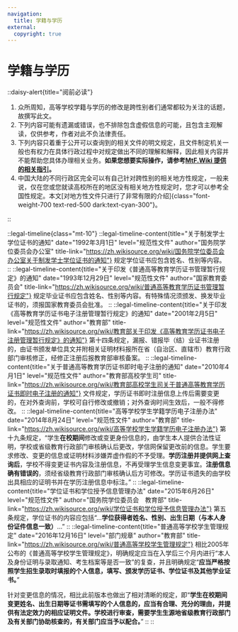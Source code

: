```yaml
---
navigation:
  title: 学籍与学历
external: 
  copyright: true
---
```


# 学籍与学历

<!-- markdownlint-disable MD033 -->
::daisy-alert{title="阅前必读"}

1. 众所周知，高等学校学籍与学历的修改是跨性别者们通常都较为关注的话题，故撰写此文。
1. 下列内容可能有遗漏或错误，也不排除包含虚假信息的可能，且包含主观解读，仅供参考，作者对此不负法律责任。
1. 下列内容只着重于公开可以查询到的相关文件的明文规定，且文件制定机关一般也有权力在具体行政过程中对规定做出不同的理解和解释，因此相关内容并不能帮助您具体办理相关业务。**如果您想要实际操作，请参考[MtF.Wiki 提供的相关指引](https://mtf.wiki/zh-cn/docs/srs/education/)。**
1. 中国大陆的不同行政区完全可以有自己针对跨性别的相关地方性规定，一般来说，仅在您或您就读高校所在的地区没有相关地方性规定时，您才可以参考全国性规定。本文[对地方性文件只进行了非常有限的介绍]{class="font-weight-700 text-red-500 dark:text-cyan-300"}。

::

::legal-timeline{class="mt-10"}
::legal-timeline-content{title="关于制发学士学位证书的通知" date="1992年3月1日" level="规范性文件" author="国务院学位委员会办公室" title-link="https://zh.wikisource.org/wiki/国务院学位委员会办公室关于制发学士学位证书的通知"}
规定学位证书应包含姓名、性别等内容。
::
::legal-timeline-content{title="关于印发《普通高等教育学历证书管理暂行规定》的通知" date="1993年12月29日" level="规范性文件" author="国家教育委员会" title-link="https://zh.wikisource.org/wiki/普通高等教育学历证书管理暂行规定"}
规定毕业证书应包含姓名、性别等内容。有特殊情况须颁发、换发毕业证书的，须报国家教育委员会批准。
::
::legal-timeline-content{title="关于印发《高等教育学历证书电子注册管理暂行规定》的通知" date="2001年2月5日" level="规范性文件" author="教育部" title-link="https://zh.wikisource.org/wiki/教育部关于印发《高等教育学历证书电子注册管理暂行规定》的通知"}
第十四条规定，漏报、错报毕（结）业证书注册的，由证书颁发单位具文并附相关证明材料报所在省（自治区、直辖市）教育行政部门审核修正，经修正注册后报教育部审核备案。
::
::legal-timeline-content{title="关于普通高等教育学历证书即时电子注册的通知" date="2010年4月1日" level="规范性文件" author="教育部高校学生司" title-link="https://zh.wikisource.org/wiki/教育部高校学生司关于普通高等教育学历证书即时电子注册的通知"}
文件规定，学历证书即时注册信息上传后需要变更的，在对外查询前，学校可自行修改或撤销；对外查询时间生效后，一般不得修改。
::
::legal-timeline-content{title="高等学校学生学籍学历电子注册办法" date="2014年8月24日" level="规范性文件" author="教育部" title-link="https://zh.wikisource.org/wiki/高等学校学生学籍学历电子注册办法"}
第十九条规定，“学生**在校期间**修改或变更身份信息的，由学生本人提供合法性证明，学校或省级教育行政部门审核确认后更改，学信网保留更改前的信息。学生要求修改、变更的信息或证明材料涉嫌弄虚作假的不予受理。**学历注册并提供网上查询后**，学校不得变更证书内容及注册信息，不再受理学生信息变更事宜。**注册信息确有错误的**，须经省级教育行政部门审核确认后方可修改。学历证书遗失的由学校出具相应的证明书并在学历注册信息中标注。”
::
::legal-timeline-content{title="学位证书和学位授予信息管理办法" date="2015年6月26日" level="规范性文件" author="国务院学位委员会　教育部" title-link="https://zh.wikisource.org/wiki/学位证书和学位授予信息管理办法"}
第五条规定，学位证书的内容应包括“…**学位获得者姓名、性别、出生日期（与本人身份证件信息一致）**…”
::
::legal-timeline-content{title="普通高等学校学生管理规定" date="2016年12月16日" level="部门规章" author="教育部" title-link="https://zh.wikisource.org/wiki/普通高等学校学生管理规定"}
相比2005年公布的《普通高等学校学生管理规定》，明确规定应当在入学后三个月内进行“本人及身份证明与录取通知、考生档案等是否一致”的复查，并且明确规定“**应当严格按照学生招生录取时填报的个人信息，填写、颁发学历证书、学位证书及其他学业证书。**”

针对变更信息的情况，相比此前版本也做出了相对清晰的规定，即“**学生在校期间变更姓名、出生日期等证书需填写的个人信息的，应当有合理、充分的理由，并提供有法定效力的相应证明文件。学校进行审查，需要学生生源地省级教育行政部门及有关部门协助核查的，有关部门应当予以配合。**”
::
::
